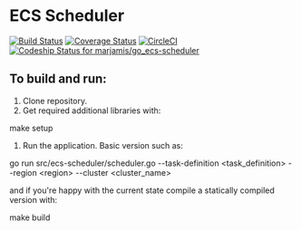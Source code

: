# ECS Scheduler
[![Build Status](https://travis-ci.org/marjamis/go_ecs-scheduler.svg?branch=master)](https://travis-ci.org/marjamis/go_ecs-scheduler)
[![Coverage Status](https://coveralls.io/repos/github/marjamis/go_ecs-scheduler/badge.svg?branch=master)](https://coveralls.io/github/marjamis/go_ecs-scheduler?branch=master)
[![CircleCI](https://circleci.com/gh/marjamis/go_ecs-scheduler.svg?style=svg)](https://circleci.com/gh/marjamis/go_ecs-scheduler)
[![Codeship Status for marjamis/go_ecs-scheduler](https://app.codeship.com/projects/42c1f6a0-ee70-0134-6d5c-62b847b8d86d/status?branch=master)](https://app.codeship.com/projects/208712)

## To build and run:
1. Clone repository.
1. Get required additional libraries with:

  make setup

1. Run the application. Basic version such as:

  go run src/ecs-scheduler/scheduler.go --task-definition \<task_definition\> --region \<region\> --cluster \<cluster_name\>

   and if you're happy with the current state compile a statically compiled version with:

  make build
